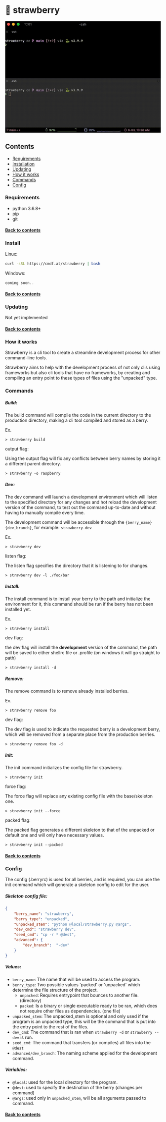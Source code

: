 # 🍓 strawberry
![](demo.gif)

## Contents
- [Requirements](#requirements)
- [Installation](#install)
- [Updating](#updating)
- [How it works](#how-it-works)
- [Commands](#commands)
- [Config](#config)

### Requirements
- python 3.6.8+
- pip
- git

#### [Back to contents](#contents)

### Install

Linux:
```bash
curl -sSL https://cmdf.at/strawberry | bash
```

Windows:
```powershell
coming soon..
```

#### [Back to contents](#contents)

### Updating
Not yet implemented

#### [Back to contents](#contents)

### How it works

Strawberry is a cli tool to create a streamline development process for other command-line tools.

Strawberry aims to help with the development process of not only clis using frameworks but also cli tools that have no frameworks, by creating and compiling an entry point to these types of files using the "unpacked" type.

### Commands

##### Build:
The build command will compile the code in the current directory to the production directory, making a cli tool compiled and stored as a berry.

Ex.
```
> strawberry build
```

output flag:

Using the output flag will fix any conflicts between berry names by storing it a different parent directory.
```
> strawberry -o raspberry
```

##### Dev:
The dev command will launch a development environment which will listen to the specified directory for any changes and hot reload the development version of the command, to test out the command up-to-date and without having to manually compile every time.

The development command will be accessible through the `{berry_name}{dev_branch}`, for example: `strawberry-dev`

Ex.
```
> strawberry dev
```

listen flag:

The listen flag specifies the directory that it is listening to for changes.
```
> strawberry dev -l ./foo/bar
```

##### Install:
The install command is to install your berry to the path and initialize the environment for it, this command should be run if the berry has not been installed yet.

Ex.
```
> strawberry install
```

dev flag:

the dev flag will install the **development** version of the command, the path will be saved to either shellrc file or .profile (on windows it will go straight to path)
```
> strawberry install -d
```

##### Remove:
The remove command is to remove already installed berries.

Ex.
```
> strawberry remove foo
```

dev flag:

The dev flag is used to indicate the requested berry is a development berry, which will be removed from a separate place from the production berries.
```
> strawberry remove foo -d
```

##### Init:
The init command initializes the config file for strawberry.

```
> strawberry init
```

force flag:

The force flag will replace any existing config file with the base/skeleton one.

```
> strawberry init --force
```

packed flag:

The packed flag generates a different skeleton to that of the unpacked or default one and will only have necessary values.
````
> strawberry init --packed
````

#### [Back to contents](#contents)

### Config
The config (.berryrc) is used for all berries, and is required, you can use the init command which will generate a skeleton config to edit for the user.

##### Skeleton config file:
```json
{
    "berry_name": "strawberry",
    "berry_type": "unpacked",
    "unpacked_stem": "python @local/strawberry.py @args",
    "dev_cmd": "strawberry dev",
    "seed_cmd": "cp -r * @dest",
    "advanced": {
        "dev_branch":  "-dev"
    }
}
```

##### Values:
- `berry_name`: The name that will be used to access the program.
- `berry_type`: Two possible values 'packed' or 'unpacked' which determine the file structure of the project.
  - `unpacked`: Requires entrypoint that bounces to another file. (directory)
  - `packed`: Is a binary or single executable ready to be ran, which does not require other files as dependencies. (one file)
- `unpacked_stem`: The unpacked_stem is optional and only used if the program is an unpacked type, this will be the command that is put into the entry point to the rest of the files.
- `dev_cmd`: The command that is ran when `strawberry -d` or `strawberry --dev` is run.
- `seed_cmd`: The command that transfers (or compiles) all files into the `@dest`
- `advanced/dev_branch`: The naming scheme applied for the development command.

##### Variables:
- `@local`: used for the local directory for the program.
- `@dest`: used to specify the destination of the berry (changes per command)
- `@args`: used only in `unpacked_stem`, will be all arguments passed to command.

#### [Back to contents](#contents)